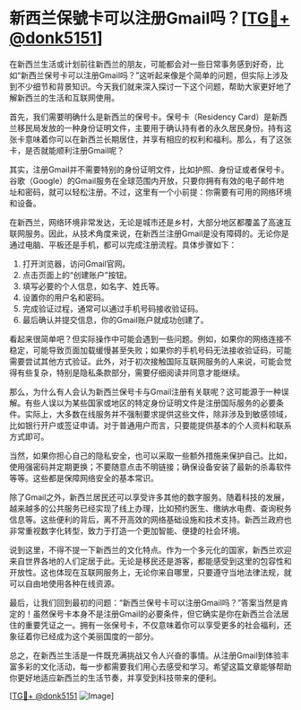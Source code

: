 # 新西兰保號卡可以注册Gmail吗？[[TG💪+ @donk5151](https://t.me/s/donk5151)]

在新西兰生活或计划前往新西兰的朋友，可能都会对一些日常事务感到好奇，比如“新西兰保号卡可以注册Gmail吗？”这听起来像是个简单的问题，但实际上涉及到不少细节和背景知识。今天我们就来深入探讨一下这个问题，帮助大家更好地了解新西兰的生活和互联网使用。

首先，我们需要明确什么是新西兰的保号卡。保号卡（Residency Card）是新西兰移民局发放的一种身份证明文件，主要用于确认持有者的永久居民身份。持有这张卡意味着你可以在新西兰长期居住，并享有相应的权利和福利。那么，有了这张卡，是否就能顺利注册Gmail呢？

其实，注册Gmail并不需要特别的身份证明文件，比如护照、身份证或者保号卡。谷歌（Google）的Gmail服务在全球范围内开放，只要你拥有有效的电子邮件地址和密码，就可以轻松注册。不过，这里有一个小前提：你需要有可用的网络环境和设备。

在新西兰，网络环境非常发达，无论是城市还是乡村，大部分地区都覆盖了高速互联网服务。因此，从技术角度来说，在新西兰注册Gmail是没有障碍的。无论你是通过电脑、平板还是手机，都可以完成注册流程。具体步骤如下：

1. 打开浏览器，访问Gmail官网。
2. 点击页面上的“创建账户”按钮。
3. 填写必要的个人信息，如名字、姓氏等。
4. 设置你的用户名和密码。
5. 完成验证过程，通常可以通过手机号码接收验证码。
6. 最后确认并提交信息，你的Gmail账户就成功创建了。

看起来很简单吧？但实际操作中可能会遇到一些问题。例如，如果你的网络连接不稳定，可能导致页面加载缓慢甚至失败；如果你的手机号码无法接收验证码，可能需要尝试其他方式验证。此外，对于初次接触国际互联网服务的人来说，可能会觉得有些复杂，特别是隐私条款部分，需要仔细阅读并同意才能继续。

那么，为什么有人会认为新西兰保号卡与Gmail注册有关联呢？这可能源于一种误解。有些人误以为某些国家或地区的特定身份证明文件是注册国际服务的必要条件。实际上，大多数在线服务并不强制要求提供这些文件，除非涉及到敏感领域，比如银行开户或签证申请。对于普通用户而言，只要能提供基本的个人资料和联系方式即可。

当然，如果你担心自己的隐私安全，也可以采取一些额外措施来保护自己。比如，使用强密码并定期更换；不要随意点击不明链接；确保设备安装了最新的杀毒软件等等。这些都是保障网络安全的基本常识。

除了Gmail之外，新西兰居民还可以享受许多其他的数字服务。随着科技的发展，越来越多的公共服务已经实现了线上办理，比如预约医生、缴纳水电费、查询税务信息等。这些便利的背后，离不开高效的网络基础设施和技术支持。新西兰政府也非常重视数字化转型，致力于打造一个更加智能、便捷的社会环境。

说到这里，不得不提一下新西兰的文化特点。作为一个多元化的国家，新西兰欢迎来自世界各地的人们定居于此。无论是移民还是游客，都能感受到这里的包容性和开放性。这也体现在互联网服务上，无论你来自哪里，只要遵守当地法律法规，就可以自由地使用各种在线资源。

最后，让我们回到最初的问题：“新西兰保号卡可以注册Gmail吗？”答案当然是肯定的！虽然保号卡本身不是注册Gmail的必要条件，但它确实是你在新西兰合法居住的重要凭证之一。拥有一张保号卡，不仅意味着你可以享受更多的社会福利，还象征着你已经成为这个美丽国度的一部分。

总之，在新西兰生活是一件既充满挑战又令人兴奋的事情。从注册Gmail到体验丰富多彩的文化活动，每一步都需要我们用心去感受和学习。希望这篇文章能够帮助你更好地适应新西兰的生活节奏，并享受到科技带来的便利。

[[TG💪+ @donk5151](https://t.me/s/donk5151) ![Image](https://i.postimg.cc/rwNCRYN7/Snipaste-2025-04-30-17-27-05.png)]